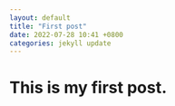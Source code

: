 ```yaml
---
layout: default
title: "First post"
date: 2022-07-28 10:41 +0800
categories: jekyll update
---
```

# This is my first post.
